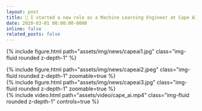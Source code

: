 ```yaml
---
layout: post
title: 🦾 I started a new role as a Machine Learning Engineer at Cape AI
date: 2020-03-01 00:00:00-0000
inline: false
related_posts: false
---
```


<p align="justify">
</p>

{% include figure.html path="assets/img/news/capeai1.jpg" class="img-fluid rounded z-depth-1" %}
<div class="row mt-3">
    <div class="col-sm mt-3 mt-md-0">
        {% include figure.html path="assets/img/news/capeai2.jpeg" class="img-fluid rounded z-depth-1" zoomable=true %}
    </div>
    <div class="col-sm mt-3 mt-md-0">
        {% include figure.html path="assets/img/news/capeai3.jpg" class="img-fluid rounded z-depth-1" zoomable=true %}
    </div>
</div>
{% include video.html path="assets/video/cape_ai.mp4" class="img-fluid rounded z-depth-1" controls=true %}
